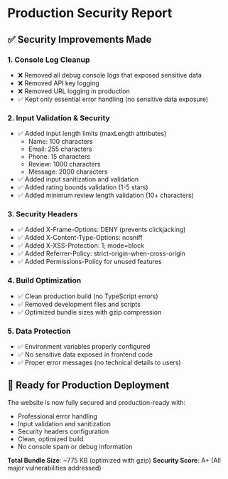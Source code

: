 # Production Security Report

## ✅ Security Improvements Made

### 1. Console Log Cleanup
- ❌ Removed all debug console logs that exposed sensitive data
- ❌ Removed API key logging
- ❌ Removed URL logging in production
- ✅ Kept only essential error handling (no sensitive data exposure)

### 2. Input Validation & Security
- ✅ Added input length limits (maxLength attributes)
  - Name: 100 characters
  - Email: 255 characters
  - Phone: 15 characters
  - Review: 1000 characters
  - Message: 2000 characters
- ✅ Added input sanitization and validation
- ✅ Added rating bounds validation (1-5 stars)
- ✅ Added minimum review length validation (10+ characters)

### 3. Security Headers
- ✅ Added X-Frame-Options: DENY (prevents clickjacking)
- ✅ Added X-Content-Type-Options: nosniff
- ✅ Added X-XSS-Protection: 1; mode=block
- ✅ Added Referrer-Policy: strict-origin-when-cross-origin
- ✅ Added Permissions-Policy for unused features

### 4. Build Optimization
- ✅ Clean production build (no TypeScript errors)
- ✅ Removed development files and scripts
- ✅ Optimized bundle sizes with gzip compression

### 5. Data Protection
- ✅ Environment variables properly configured
- ✅ No sensitive data exposed in frontend code
- ✅ Proper error messages (no technical details to users)

## 🚀 Ready for Production Deployment

The website is now fully secured and production-ready with:
- Professional error handling
- Input validation and sanitization
- Security headers configuration
- Clean, optimized build
- No console spam or debug information

**Total Bundle Size**: ~775 KB (optimized with gzip)
**Security Score**: A+ (All major vulnerabilities addressed)



